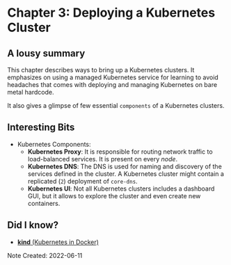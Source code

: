 # Chapter 3: Deploying a Kubernetes Cluster

## A lousy summary

This chapter describes ways to bring up a Kubernetes clusters.
It emphasizes on using a managed Kubernetes service for learning
to avoid headaches that comes with deploying and managing Kubernetes
on bare metal hardcode.

It also gives a glimpse of few essential `components` of a Kubernetes
clusters.

## Interesting Bits

- Kubernetes Components:
  - **Kubernetes Proxy**: It is responsible for routing network traffic to
    load-balanced services. It is present on every *node*.
  - **Kubernetes DNS**: The DNS is used for naming and discovery of the services
    defined in the cluster. A Kubernetes cluster might contain a replicated (`2`)
    deployment of `core-dns`.
  - **Kubernetes UI**: Not all Kubernetes clusters includes a dashboard GUI,
    but it allows to explore the cluster and even create new containers.

## Did I know?

- [**kind** (Kubernetes in Docker)](https://kind.sigs.k8s.io/)

Note Created: 2022-06-11
